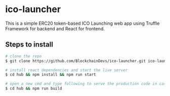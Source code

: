# ico-launcher

This is a simple ERC20 token-based ICO Launching web app using Truffle Framework for backend and React for frontend.

## Steps to install

```bash
# clone the repo
$ git clone https://github.com/BlockchainDevs/ico-launcher.git ico-launcher

# install react dependencies and start the live server
$ cd hub && npm install && npm run start

# open a new cmd and type following to serve the production code in case you want to see
$ cd hub && npm run build
```
